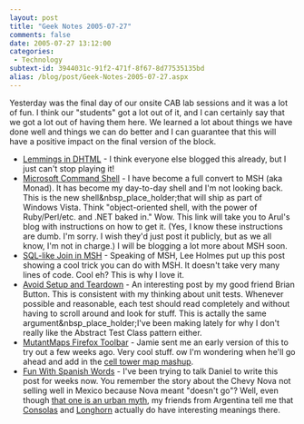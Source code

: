 ```yaml
---
layout: post
title: "Geek Notes 2005-07-27"
comments: false
date: 2005-07-27 13:12:00
categories:
 - Technology
subtext-id: 3944031c-91f2-471f-8f67-8d77535135bd
alias: /blog/post/Geek-Notes-2005-07-27.aspx
---
```



Yesterday was the final day of our onsite CAB lab sessions and it was a lot of fun. I think our "students" got a lot out of it, and I can certainly say that we got a lot out of having them here. We learned a lot about things we have done well and things we can do better and I can guarantee that this will have a positive impact on the final version of the block.

  * [Lemmings in DHTML](http://193.151.73.87/games/lemmings/index.html) - I think everyone else blogged this already, but I just can't stop playing it!
  * [Microsoft Command Shell](http://209.34.241.67/arulk/archive/2005/05/12/416989.aspx) - I have become a full convert to MSH (aka Monad). It has become my day-to-day shell and I'm not looking back. This is the new shell&nbsp_place_holder;that will ship as part of Windows Vista. Think "object-oriented shell, with the power of Ruby/Perl/etc. and .NET baked in." Wow. This link will take you to Arul's blog with instructions on how to get it. (Yes, I know these instructions are dumb. I'm sorry. I wish they'd just post it publicly, but as we all know, I'm not in charge.) I will be blogging a lot more about MSH soon.
  * [SQL-like Join in MSH](http://www.leeholmes.com/blog/CreatingSQLsJoinlikeFunctionalityInMSH.aspx) - Speaking of MSH, Lee Holmes put up this post showing a cool trick you can do with MSH. It doesn't take very many lines of code. Cool eh? This is why I love it.
  * [Avoid Setup and Teardown](http://www.agileprogrammer.com/oneagilecoder/archive/2005/07/23/6261.aspx) - An interesting post by my good friend Brian Button. This is consistent with my thinking about unit tests. Whenever possible and reasonable, each test should read completely and without having to scroll around and look for stuff. This is actally the same argument&nbsp_place_holder;I've been making lately for why I don't really like the Abstract Test Class pattern either.
  * [MutantMaps Firefox Toolbar](http://weblogs.asp.net/nunitaddin/archive/2005/07/26/420587.aspx) - Jamie sent me an early version of this to try out a few weeks ago. Very cool stuff. ow I'm wondering when he'll go ahead and add in the [cell tower map mashup](http://www.cellreception.com/towers/index.html).
  * [Fun With Spanish Words](http://weblogs.asp.net/cazzu/archive/2005/07/27/LonhornPorno.aspx) - I've been trying to talk Daniel to write this post for weeks now. You remember the story about the Chevy Nova not selling well in Mexico because Nova meant "doesn't go"? Well, even though [that one is an urban myth](http://www.snopes.com/business/misxlate/nova.asp), my friends from Argentina tell me that [Consolas](http://www.hanselman.com/blog/UsingConsolasAsTheWindowsConsoleFont.aspx) and [Longhorn](http://www.microsoft.com/windowsvista) actually do have interesting meanings there.
